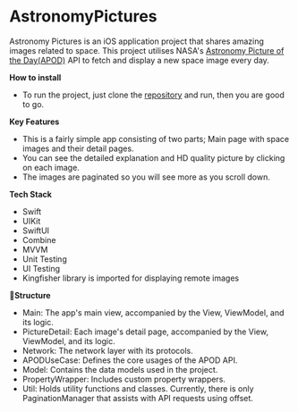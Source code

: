 # AstronomyPictures

Astronomy Pictures is an iOS application project that shares amazing images related to space.
This project utilises NASA's [Astronomy Picture of the Day(APOD)](https://api.nasa.gov/) API to fetch and display a new space image every day.


**How to install**

- To run the project, just clone the [repository](https://github.com/vanjang/AstronomyPictures.git) and run, then you are good to go.


**Key Features**

- This is a fairly simple app consisting of two parts; Main page with space images and their detail pages.
- You can see the detailed explanation and HD quality picture by clicking on each image.
- The images are paginated so you will see more as you scroll down.


**Tech Stack**

- Swift
- UIKit
- SwiftUI
- Combine
- MVVM
- Unit Testing
- UI Testing
- Kingfisher library is imported for displaying remote images


**Structure**

- Main: The app's main view, accompanied by the View, ViewModel, and its logic.
- PictureDetail: Each image's detail page, accompanied by the View, ViewModel, and its logic.
- Network: The network layer with its protocols.
- APODUseCase: Defines the core usages of the APOD API.
- Model: Contains the data models used in the project.
- PropertyWrapper: Includes custom property wrappers.
- Util: Holds utility functions and classes. Currently, there is only PaginationManager that assists with API requests using offset.
 
